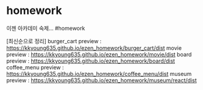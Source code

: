 # homework

이젠 아카데미 숙제...
#homework

[최신순으로 정리]
burger_cart preview : https://kkyoung635.github.io/ezen_homework/burger_cart/dist
movie preview : https://kkyoung635.github.io/ezen_homework/movie/dist
board preview : https://kkyoung635.github.io/ezen_homework/board/dist
coffee_menu preview : https://kkyoung635.github.io/ezen_homework/coffee_menu/dist
museum preview : https://kkyoung635.github.io/ezen_homework/museum/react/dist
